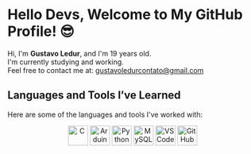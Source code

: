 # Hello Devs, Welcome to My GitHub Profile! 😎

Hi, I'm **Gustavo Ledur**, and I'm 19 years old.\
I'm currently studying and working.\
Feel free to contact me at: [gustavoledurcontato@gmail.com](mailto:gustavoledurcontato@gmail.com)

## Languages and Tools I’ve Learned

Here are some of the languages and tools I've worked with:

<div align="center">
  <img src="https://cdn.jsdelivr.net/gh/devicons/devicon@latest/icons/c/c-original.svg" width="40" height="40" alt="C"/>
  <img src="https://cdn.jsdelivr.net/gh/devicons/devicon@latest/icons/arduino/arduino-original-wordmark.svg" width="40" height="40" alt="Arduino"/>
  <img src="https://cdn.jsdelivr.net/gh/devicons/devicon@latest/icons/python/python-original-wordmark.svg" width="40" height="40" alt="Python"/>
  <img src="https://cdn.jsdelivr.net/gh/devicons/devicon@latest/icons/mysql/mysql-original-wordmark.svg" width="40" height="40" alt="MySQL"/>
  <img src="https://cdn.jsdelivr.net/gh/devicons/devicon@latest/icons/vscode/vscode-original.svg" width="40" height="40" alt="VSCode"/>
  <img src="https://cdn.jsdelivr.net/gh/devicons/devicon@latest/icons/github/github-original.svg" width="40" height="40" alt="GitHub"/>
</div>

<div align="center">
    
  </a>
</div>
